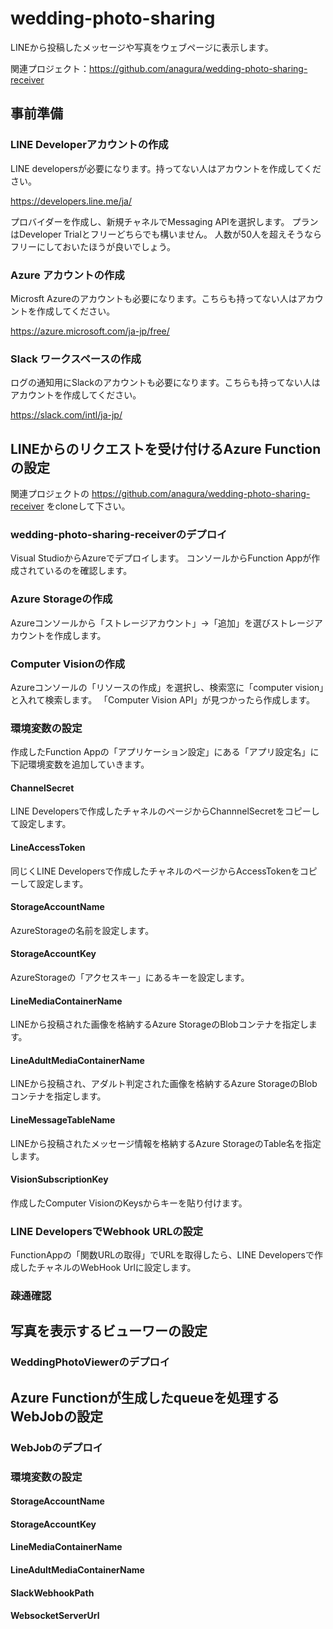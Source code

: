 # wedding-photo-sharing

LINEから投稿したメッセージや写真をウェブページに表示します。

関連プロジェクト：https://github.com/anagura/wedding-photo-sharing-receiver

## 事前準備

### LINE Developerアカウントの作成

LINE developersが必要になります。持ってない人はアカウントを作成してください。

https://developers.line.me/ja/

プロバイダーを作成し、新規チャネルでMessaging APIを選択します。
プランはDeveloper Trialとフリーどちらでも構いません。
人数が50人を超えそうならフリーにしておいたほうが良いでしょう。

### Azure アカウントの作成

Microsft Azureのアカウントも必要になります。こちらも持ってない人はアカウントを作成してください。

https://azure.microsoft.com/ja-jp/free/

### Slack ワークスペースの作成

ログの通知用にSlackのアカウントも必要になります。こちらも持ってない人はアカウントを作成してください。

https://slack.com/intl/ja-jp/


## LINEからのリクエストを受け付けるAzure Functionの設定

関連プロジェクトの
https://github.com/anagura/wedding-photo-sharing-receiver
をcloneして下さい。

### wedding-photo-sharing-receiverのデプロイ

Visual StudioからAzureでデプロイします。
コンソールからFunction Appが作成されているのを確認します。

### Azure Storageの作成

Azureコンソールから「ストレージアカウント」→「追加」を選びストレージアカウントを作成します。

### Computer Visionの作成

Azureコンソールの「リソースの作成」を選択し、検索窓に「computer vision」と入れて検索します。
「Computer Vision API」が見つかったら作成します。


### 環境変数の設定

作成したFunction Appの「アプリケーション設定」にある「アプリ設定名」に下記環境変数を追加していきます。

#### ChannelSecret

LINE Developersで作成したチャネルのページからChannnelSecretをコピーして設定します。

#### LineAccessToken

同じくLINE Developersで作成したチャネルのページからAccessTokenをコピーして設定します。

#### StorageAccountName

AzureStorageの名前を設定します。

#### StorageAccountKey
AzureStorageの「アクセスキー」にあるキーを設定します。

#### LineMediaContainerName

LINEから投稿された画像を格納するAzure StorageのBlobコンテナを指定します。

#### LineAdultMediaContainerName

LINEから投稿され、アダルト判定された画像を格納するAzure StorageのBlobコンテナを指定します。

#### LineMessageTableName

LINEから投稿されたメッセージ情報を格納するAzure StorageのTable名を指定します。

#### VisionSubscriptionKey

作成したComputer VisionのKeysからキーを貼り付けます。

### LINE DevelopersでWebhook URLの設定

FunctionAppの「関数URLの取得」でURLを取得したら、LINE Developersで作成したチャネルのWebHook Urlに設定します。

### 疎通確認

## 写真を表示するビューワーの設定

### WeddingPhotoViewerのデプロイ

## Azure Functionが生成したqueueを処理するWebJobの設定

### WebJobのデプロイ

### 環境変数の設定

#### StorageAccountName

#### StorageAccountKey

#### LineMediaContainerName

#### LineAdultMediaContainerName

#### SlackWebhookPath

#### WebsocketServerUrl


